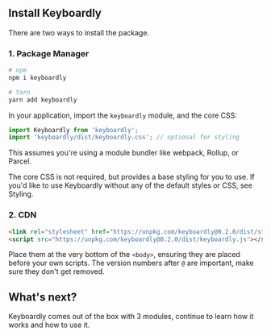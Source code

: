 ## Install Keyboardly

There are two ways to install the package.

### 1. Package Manager

```bash
# npm
npm i keyboardly

# Yarn
yarn add keyboardly
```

In your application, import the `keyboardly` module, and the core CSS:

```js
import Keyboardly from 'keyboardly';
import 'keyboardly/dist/keyboardly.css'; // optional for styling
```

This assumes you're using a module bundler like webpack, Rollup, or Parcel.

The core CSS is not required, but provides a base styling for you to use. If
you'd like to use Keyboardly without any of the default styles
or CSS, see Styling.

### 2. CDN

```html
<link rel="stylesheet" href="https://unpkg.com/keyboardly@0.2.0/dist/style.css">
<script src="https://unpkg.com/keyboardly@0.2.0/dist/keyboardly.js"></script>
```

Place them at the very bottom of the `<body>`, ensuring they are placed before
your own scripts. The version numbers after `@` are important, make sure they
don't get removed.


## What's next?

Keyboardly comes out of the box with 3 modules,
continue to learn how it works and how to use it.

